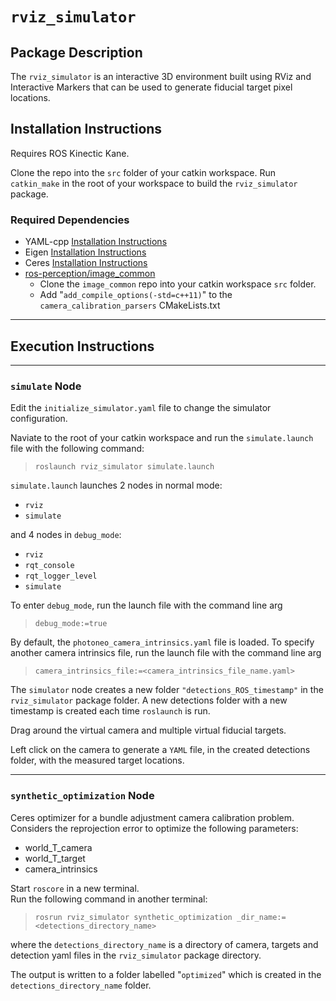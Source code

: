 # `rviz_simulator`


## Package Description
The `rviz_simulator` is an interactive 3D environment built using RViz and Interactive Markers that can be used to generate fiducial target pixel locations.  


## Installation Instructions
Requires ROS Kinectic Kane.  

Clone the repo into the `src` folder of your catkin workspace.
Run `catkin_make` in the root of your workspace to build the `rviz_simulator` package.  

### Required Dependencies
- YAML-cpp [Installation Instructions](https://github.com/jbeder/yaml-cpp)
- Eigen [Installation Instructions](http://eigen.tuxfamily.org/dox/GettingStarted.html)
- Ceres [Installation Instructions](http://ceres-solver.org/installation.html)
- [ros-perception/image_common](https://github.com/ros-perception/image_common/tree/1.11.13) 
  - Clone the `image_common` repo into your catkin workspace `src` folder. 
  - Add "`add_compile_options(-std=c++11)`" to the `camera_calibration_parsers` CMakeLists.txt

---
## Execution Instructions
---
### `simulate` Node
Edit the `initialize_simulator.yaml` file to change the simulator configuration.

Naviate to the root of your catkin workspace and run the `simulate.launch` file with the following command:  
> `roslaunch rviz_simulator simulate.launch`

`simulate.launch` launches 2 nodes in normal mode:
- `rviz`
- `simulate`

and 4 nodes in `debug_mode`:
- `rviz`
- `rqt_console`
- `rqt_logger_level`
- `simulate`

To enter `debug_mode`, run the launch file with the command line arg 
> `debug_mode:=true`

By default, the `photoneo_camera_intrinsics.yaml` file is loaded. To specify another camera intrinsics file, run the launch file with the command line arg
> `camera_intrinsics_file:=<camera_intrinsics_file_name.yaml>`  

The `simulator` node creates a new folder `"detections_ROS_timestamp"` in the `rviz_simulator` package folder. A new detections folder with a new timestamp is created each time `roslaunch` is run.

Drag around the virtual camera and multiple virtual fiducial targets.  
  
Left click on the camera to generate a `YAML` file, in the created detections folder, with the measured target locations.

---

### `synthetic_optimization` Node
Ceres optimizer for a bundle adjustment camera calibration problem. Considers the reprojection error to optimize the following parameters:
 *    world_T_camera
 *    world_T_target
 *    camera_intrinsics

Start `roscore` in a new terminal.  
Run the following command in another terminal:
> `rosrun rviz_simulator synthetic_optimization _dir_name:=<detections_directory_name>`  

where the `detections_directory_name` is a directory of camera, targets and detection yaml files in the `rviz_simulator` package directory.  

The output is written to a folder labelled "`optimized`" which is created in the `detections_directory_name` folder.

